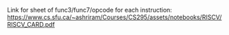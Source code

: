 Link for sheet of func3/func7/opcode for each instruction: https://www.cs.sfu.ca/~ashriram/Courses/CS295/assets/notebooks/RISCV/RISCV_CARD.pdf
